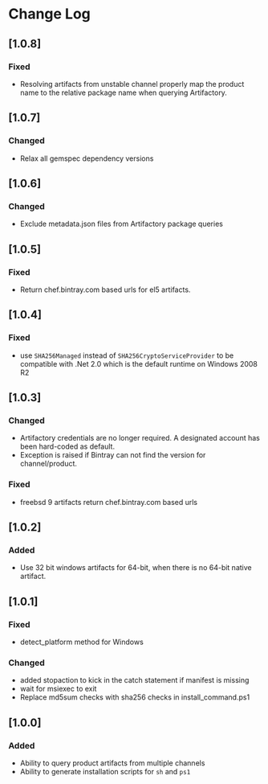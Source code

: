 # Change Log

## [1.0.8]
### Fixed
- Resolving artifacts from unstable channel properly map the product name to the relative package name when querying Artifactory.

## [1.0.7]
### Changed
- Relax all gemspec dependency versions

## [1.0.6]
### Changed
- Exclude metadata.json files from Artifactory package queries

## [1.0.5]
### Fixed
- Return chef.bintray.com based urls for el5 artifacts.

## [1.0.4]
### Fixed
- use `SHA256Managed` instead of `SHA256CryptoServiceProvider` to be compatible with .Net 2.0 which is the default runtime on Windows 2008 R2

## [1.0.3]
### Changed
- Artifactory credentials are no longer required.  A designated account has been hard-coded as default.
- Exception is raised if Bintray can not find the version for channel/product.

### Fixed
- freebsd 9 artifacts return chef.bintray.com based urls

## [1.0.2]
### Added
- Use 32 bit windows artifacts for 64-bit, when there is no 64-bit native artifact.

## [1.0.1]
### Fixed
- detect_platform method for Windows

### Changed
- added stopaction to kick in the catch statement if manifest is missing
- wait for msiexec to exit
- Replace md5sum checks with sha256 checks in install_command.ps1

## [1.0.0]
### Added
- Ability to query product artifacts from multiple channels
- Ability to generate installation scripts for `sh` and `ps1`
